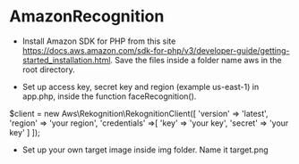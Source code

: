 # AmazonRecognition
- Install Amazon SDK for PHP from this site https://docs.aws.amazon.com/sdk-for-php/v3/developer-guide/getting-started_installation.html. Save the files inside a folder name aws in the root directory.

- Set up access key, secret key and region (example us-east-1) in app.php, inside the function faceRecognition().

$client = new Aws\Rekognition\RekognitionClient([
         'version' => 'latest',
         'region' => 'your region',
         'credentials' =>[
            'key' => 'your key',
            'secret' => 'your key'
         ]
      ]);
 
 
 - Set up your own target image inside img folder. Name it target.png
